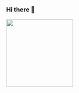 ### Hi there 👋



<a href="https://github.com/arman-bd"><img src="https://github-readme-stats.vercel.app/api/top-langs/?username=attaryz&langs_count=15&hide=html,css&layout=compact" height="180" /></a>
